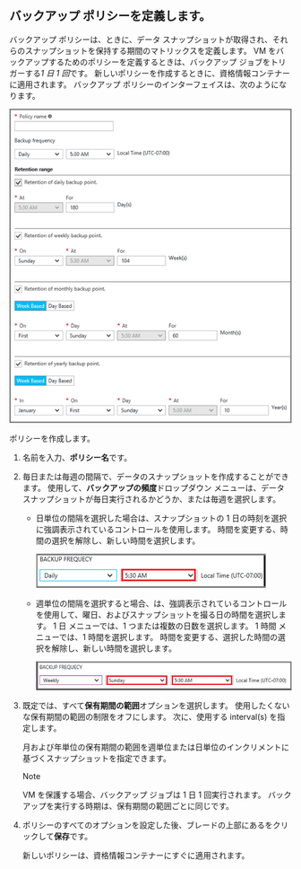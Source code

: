 ## <a name="defining-a-backup-policy"></a>バックアップ ポリシーを定義します。
バックアップ ポリシーは、ときに、データ スナップショットが取得され、それらのスナップショットを保持する期間のマトリックスを定義します。 VM をバックアップするためのポリシーを定義するときは、バックアップ ジョブをトリガーする*1 日 1 回*です。 新しいポリシーを作成するときに、資格情報コンテナーに適用されます。 バックアップ ポリシーのインターフェイスは、次のようになります。

![バックアップ ポリシー](./media/backup-create-policy-for-vms/backup-policy.png)

ポリシーを作成します。

1. 名前を入力、**ポリシー名**です。
2. 毎日または毎週の間隔で、データのスナップショットを作成することができます。 使用して、**バックアップの頻度**ドロップダウン メニューは、データ スナップショットが毎日実行されるかどうか、または毎週を選択します。
   
   * 日単位の間隔を選択した場合は、スナップショットの 1 日の時刻を選択に強調表示されているコントロールを使用します。 時間を変更する、時間の選択を解除し、新しい時間を選択します。
     
     ![毎日のバックアップ ポリシー](./media/backup-create-policy-for-vms/backup-policy-daily.png) <br/>
   * 週単位の間隔を選択すると場合、は、強調表示されているコントロールを使用して、曜日、およびスナップショットを撮る日の時間を選択します。 1 日 メニューでは、1 つまたは複数の日数を選択します。 1 時間 メニューでは、1 時間を選択します。 時間を変更する、選択した時間の選択を解除し、新しい時間を選択します。
     
     ![毎週のバックアップ ポリシー](./media/backup-create-policy-for-vms/backup-policy-weekly.png)
3. 既定では、すべて**保有期間の範囲**オプションを選択します。 使用したくないな保有期間の範囲の制限をオフにします。 次に、使用する interval(s) を指定します。
   
    月および年単位の保有期間の範囲を週単位または日単位のインクリメントに基づくスナップショットを指定できます。
   
   > [!NOTE]
   > VM を保護する場合、バックアップ ジョブは 1 日 1 回実行されます。 バックアップを実行する時期は、保有期間の範囲ごとに同じです。
   > 
   > 
4. ポリシーのすべてのオプションを設定した後、ブレードの上部にあるをクリックして**保存**です。
   
    新しいポリシーは、資格情報コンテナーにすぐに適用されます。

